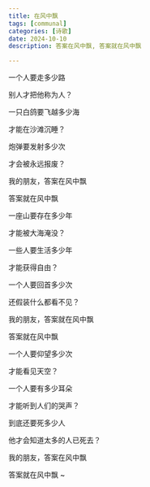 ```yaml
---
title: 在风中飘
tags: [communal]
categories: [诗歌]
date: 2024-10-10
description: 答案在风中飘, 答案就在风中飘

---
```



一个人要走多少路

别人才把他称为人？

一只白鸽要飞越多少海

才能在沙滩沉睡？

炮弹要发射多少次

才会被永远报废？

我的朋友，答案在风中飘

答案就在风中飘
 
一座山要存在多少年

才能被大海淹没？

一些人要生活多少年

才能获得自由？

一个人要回首多少次

还假装什么都看不见？

我的朋友，答案就在风中飘

答案就在风中飘
 
一个人要仰望多少次

才能看见天空？

一个人要有多少耳朵

才能听到人们的哭声？

到底还要死多少人

他才会知道太多的人已死去？

我的朋友，答案在风中飘

答案就在风中飘 ~


